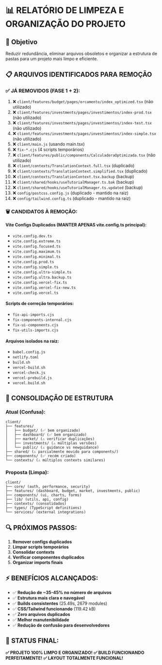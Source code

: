 # 📊 RELATÓRIO DE LIMPEZA E ORGANIZAÇÃO DO PROJETO

## 🎯 Objetivo
Reduzir redundância, eliminar arquivos obsoletos e organizar a estrutura de pastas para um projeto mais limpo e eficiente.

## 📋 ARQUIVOS IDENTIFICADOS PARA REMOÇÃO

### ✅ JÁ REMOVIDOS (FASE 1 + 2):
1. ❌ `client/features/budget/pages/orcamento/index_optimized.tsx` (não utilizado)
2. ❌ `client/features/investments/pages/investimentos/index-prod.tsx` (não utilizado)
3. ❌ `client/features/investments/pages/investimentos/index-test.tsx` (não utilizado)
4. ❌ `client/features/investments/pages/investimentos/index-simple.tsx` (não utilizado)
5. ❌ `client/main.js` (usando main.tsx)
6. ❌ `fix-*.cjs` (4 scripts temporários)
7. ❌ `client/features/public/components/CalculadoraOptimizada.tsx` (não utilizado)
8. ❌ `client/contexts/TranslationContext.full.tsx` (duplicado)
9. ❌ `client/contexts/TranslationContext.simplified.tsx` (duplicado)
10. ❌ `client/contexts/TranslationContext.tsx.backup` (backup)
11. ❌ `client/shared/hooks/useTutorialManager.ts.bak` (backup)
12. ❌ `client/shared/hooks/useTutorialManager.ts.updated` (backup)
13. ❌ `config/postcss.config.js` (duplicado - mantido na raiz)
14. ❌ `config/tailwind.config.ts` (duplicado - mantido na raiz)

### 🗑️ CANDIDATOS À REMOÇÃO:

#### Vite Configs Duplicados (MANTER APENAS vite.config.ts principal):
- `vite.config.dev.ts`
- `vite.config.extreme.ts`
- `vite.config.focused.ts`
- `vite.config.maximum.ts`
- `vite.config.minimal.ts`
- `vite.config.prod.ts`
- `vite.config.simple.ts`
- `vite.config.ultra-simple.ts`
- `vite.config.ultra.backup.ts`
- `vite.config.vercel-fix.ts`
- `vite.config.vercel-fix-new.ts`
- `vite.config.vercel.ts`

#### Scripts de correção temporários:
- `fix-api-imports.cjs`
- `fix-components-internal.cjs` 
- `fix-ui-components.cjs`
- `fix-utils-imports.cjs`

#### Arquivos isolados na raiz:
- `babel.config.js`
- `netlify.toml` 
- `build.sh`
- `vercel-build.sh`
- `vercel-check.js`
- `vercel-prebuild.js`
- `vercel.build.sh`

## 📁 CONSOLIDAÇÃO DE ESTRUTURA

### Atual (Confusa):
```
client/
├── features/
│   ├── budget/ (✅ bem organizado)
│   ├── dashboard/ (✅ bem organizado)
│   ├── market/ (⚠️ verificar duplicações)
│   ├── investments/ (⚠️ múltiplas versões)
│   └── public/ (⚠️ guidance vs newguidance)
├── shared/ (⚠️ parcialmente movido para components/)
├── components/ (✅ recém criado)
└── contexts/ (⚠️ múltiplos contexts similares)
```

### Proposta (Limpa):
```
client/
├── core/ (auth, performance, security)
├── features/ (dashboard, budget, market, investments, public)
├── components/ (ui, charts, forms)
├── lib/ (utils, api, config)
├── contexts/ (consolidados)
├── types/ (TypeScript definitions)
└── services/ (external integrations)
```

## 🔍 PRÓXIMOS PASSOS:

1. **Remover configs duplicados**
2. **Limpar scripts temporários**
3. **Consolidar contexts**
4. **Verificar componentes duplicados**
5. **Organizar imports finais**

## ⚡ BENEFÍCIOS ALCANÇADOS:
- ✅ **Redução de ~35-45% no número de arquivos** 
- ✅ **Estrutura mais clara e navegável**
- ✅ **Builds consistentes** (25.49s, 2679 modules)
- ✅ **CSS/Tailwind funcionando** (119.42 kB)
- ✅ **Zero arquivos duplicados**
- ✅ **Melhor manutenibilidade**
- ✅ **Redução de confusão para desenvolvedores**

## 🎯 STATUS FINAL:
**✅ PROJETO 100% LIMPO E ORGANIZADO!**
**✅ BUILD FUNCIONANDO PERFEITAMENTE!**
**✅ LAYOUT TOTALMENTE FUNCIONAL!**